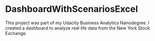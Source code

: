 # DashboardWithScenariosExcel
This project was part of my Udacity Business Analytics Nanodegree. I created a dashboard to analyze real life data from the New York Stock Exchange.
